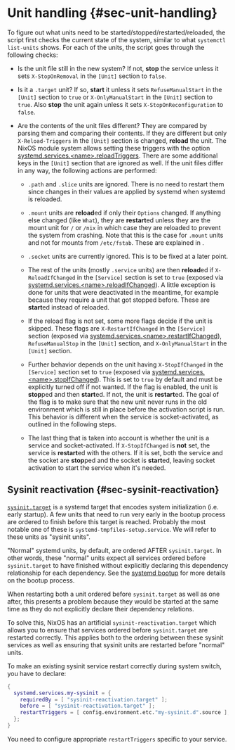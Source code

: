 # Unit handling {#sec-unit-handling}

To figure out what units need to be started/stopped/restarted/reloaded, the
script first checks the current state of the system, similar to what `systemctl
list-units` shows. For each of the units, the script goes through the following
checks:

- Is the unit file still in the new system? If not, **stop** the service unless
  it sets `X-StopOnRemoval` in the `[Unit]` section to `false`.

- Is it a `.target` unit? If so, **start** it unless it sets
  `RefuseManualStart` in the `[Unit]` section to `true` or `X-OnlyManualStart`
  in the `[Unit]` section to `true`. Also **stop** the unit again unless it
  sets `X-StopOnReconfiguration` to `false`.

- Are the contents of the unit files different? They are compared by parsing
  them and comparing their contents. If they are different but only
  `X-Reload-Triggers` in the `[Unit]` section is changed, **reload** the unit.
  The NixOS module system allows setting these triggers with the option
  [systemd.services.\<name\>.reloadTriggers](#opt-systemd.services). There are
  some additional keys in the `[Unit]` section that are ignored as well. If the
  unit files differ in any way, the following actions are performed:

  - `.path` and `.slice` units are ignored. There is no need to restart them
    since changes in their values are applied by systemd when systemd is
    reloaded.

  - `.mount` units are **reload**ed if only their `Options` changed. If anything
    else changed (like `What`), they are **restart**ed unless they are the mount
    unit for `/` or `/nix` in which case they are reloaded to prevent the system
    from crashing. Note that this is the case for `.mount` units and not for
    mounts from `/etc/fstab`. These are explained in [](#sec-switching-systems).

  - `.socket` units are currently ignored. This is to be fixed at a later
    point.

  - The rest of the units (mostly `.service` units) are then **reload**ed if
    `X-ReloadIfChanged` in the `[Service]` section is set to `true` (exposed
    via [systemd.services.\<name\>.reloadIfChanged](#opt-systemd.services)).
    A little exception is done for units that were deactivated in the meantime,
    for example because they require a unit that got stopped before. These
    are **start**ed instead of reloaded.

  - If the reload flag is not set, some more flags decide if the unit is
    skipped. These flags are `X-RestartIfChanged` in the `[Service]` section
    (exposed via
    [systemd.services.\<name\>.restartIfChanged](#opt-systemd.services)),
    `RefuseManualStop` in the `[Unit]` section, and `X-OnlyManualStart` in the
    `[Unit]` section.

  - Further behavior depends on the unit having `X-StopIfChanged` in the
    `[Service]` section set to `true` (exposed via
    [systemd.services.\<name\>.stopIfChanged](#opt-systemd.services)). This is
    set to `true` by default and must be explicitly turned off if not wanted.
    If the flag is enabled, the unit is **stop**ped and then **start**ed. If
    not, the unit is **restart**ed. The goal of the flag is to make sure that
    the new unit never runs in the old environment which is still in place
    before the activation script is run. This behavior is different when the
    service is socket-activated, as outlined in the following steps.

  - The last thing that is taken into account is whether the unit is a service
    and socket-activated. If `X-StopIfChanged` is **not** set, the service
    is **restart**ed with the others. If it is set, both the service and the
    socket are **stop**ped and the socket is **start**ed, leaving socket
    activation to start the service when it's needed.

## Sysinit reactivation {#sec-sysinit-reactivation}

[`sysinit.target`](https://www.freedesktop.org/software/systemd/man/latest/systemd.special.html#sysinit.target)
is a systemd target that encodes system initialization (i.e. early startup). A
few units that need to run very early in the bootup process are ordered to
finish before this target is reached. Probably the most notable one of these is
`systemd-tmpfiles-setup.service`. We will refer to these units as "sysinit
units".

"Normal" systemd units, by default, are ordered AFTER `sysinit.target`. In
other words, these "normal" units expect all services ordered before
`sysinit.target` to have finished without explicitly declaring this dependency
relationship for each dependency. See the [systemd
bootup](https://www.freedesktop.org/software/systemd/man/latest/bootup.html)
for more details on the bootup process.

When restarting both a unit ordered before `sysinit.target` as well as one
after, this presents a problem because they would be started at the same time
as they do not explicitly declare their dependency relations.

To solve this, NixOS has an artificial `sysinit-reactivation.target` which
allows you to ensure that services ordered before `sysinit.target` are
restarted correctly. This applies both to the ordering between these sysinit
services as well as ensuring that sysinit units are restarted before "normal"
units.

To make an existing sysinit service restart correctly during system switch, you
have to declare:

```nix
{
  systemd.services.my-sysinit = {
    requiredBy = [ "sysinit-reactivation.target" ];
    before = [ "sysinit-reactivation.target" ];
    restartTriggers = [ config.environment.etc."my-sysinit.d".source ];
  };
}
```

You need to configure appropriate `restartTriggers` specific to your service.

